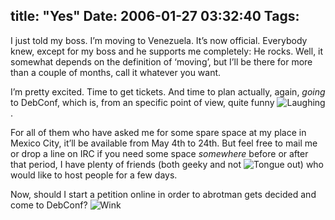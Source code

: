 title: "Yes"
Date: 2006-01-27 03:32:40
Tags: 
---
<p>I just told my boss. I&#8217;m moving to Venezuela. It&#8217;s now official. Everybody knew, except for my boss and he supports me completely: He rocks. Well, it somewhat depends on the definition of &#8216;moving&#8217;, but I&#8217;ll be there for more than a couple of months, call it whatever you want.</p>

<p>I&#8217;m pretty excited. Time to get tickets. And time to plan actually, again, <em>going</em> to DebConf, which is, from an specific point of view, quite funny <img border="0" alt="Laughing" src="http://www.damog.net/blog/wp-admin/mambots/editors/tinymce/jscripts/tiny_mce/plugins/emotions/images/smiley-laughing.gif"/>.</p>

<p>For all of them who have asked me for some spare space at my place in Mexico City, it&#8217;ll be available from May 4th to 24th. But feel free to mail me or drop a line on IRC if you need some space <em>somewhere</em> before or after that period, I have plenty of friends (both geeky and not <img border="0" alt="Tongue out" src="http://www.damog.net/blog/wp-admin/mambots/editors/tinymce/jscripts/tiny_mce/plugins/emotions/images/smiley-tongue-out.gif"/>) who would like to host people for a few days.</p>

<p>Now, should I start a petition online in order to abrotman gets decided and come to DebConf?  <img border="0" alt="Wink" src="http://www.damog.net/blog/wp-admin/mambots/editors/tinymce/jscripts/tiny_mce/plugins/emotions/images/smiley-wink.gif"/></p>
